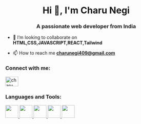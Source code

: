 <h1 align="center">Hi 👋, I'm Charu Negi</h1>
<h3 align="center">A passionate web developer from India</h3>

- 👯 I’m looking to collaborate on **HTML,CSS,JAVASCRIPT,REACT,Tailwind**

- 📫 How to reach me **charunegi409@gmail.com**

<h3 align="left">Connect with me:</h3>
<p align="left">
<a href="https://instagram.com/charu_negi21" target="blank"><img align="center" src="https://raw.githubusercontent.com/rahuldkjain/github-profile-readme-generator/master/src/images/icons/Social/instagram.svg" alt="charu_negi21" height="30" width="40" /></a>
</p>

<h3 align="left">Languages and Tools:</h3>
<p align="left"> <a href="https://www.mysql.com/"> <img src="https://upload.wikimedia.org/wikipedia/commons/thumb/6/61/HTML5_logo_and_wordmark.svg/800px-HTML5_logo_and_wordmark.svg.png" width="40" height="40"/> </a> <a href="https://www.microsoft.com/en-us/power-platform/products/power-bi"> <img src="https://encrypted-tbn0.gstatic.com/images?q=tbn:ANd9GcQq15kdLZEWHPSQuhn3y4YqfX8cIBbcsA8FXw&s"width="40" height="40"/> </a> <a href="https://www.python.org/"> <img src="https://upload.wikimedia.org/wikipedia/commons/thumb/9/99/Unofficial_JavaScript_logo_2.svg/1200px-Unofficial_JavaScript_logo_2.svg.png" width="40" height="40"/> </a> <a href="https://www.microsoft.com/en-in/microsoft-365/excel"> <img src="https://upload.wikimedia.org/wikipedia/commons/thumb/a/a7/React-icon.svg/640px-React-icon.svg.png" width="40" height="40"/> </a> <a href="https://www.microsoft.com/en-in/microsoft-365/excel"> <img src="https://images.seeklogo.com/logo-png/44/2/next-js-logo-png_seeklogo-449824.png" width="40" height="40"/> </a>  </p>
